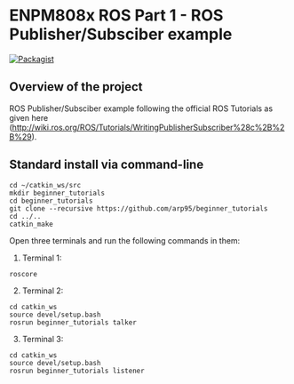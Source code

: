# ENPM808x ROS Part 1 - ROS Publisher/Subsciber example

[![Packagist](https://img.shields.io/packagist/l/doctrine/orm.svg)](LICENSE.md)

## Overview of the project

ROS Publisher/Subsciber example following the official ROS Tutorials as given here (http://wiki.ros.org/ROS/Tutorials/WritingPublisherSubscriber%28c%2B%2B%29).

## Standard install via command-line
```
cd ~/catkin_ws/src
mkdir beginner_tutorials
cd beginner_tutorials
git clone --recursive https://github.com/arp95/beginner_tutorials
cd ../..
catkin_make
```

Open three terminals and run the following commands in them:

1. Terminal 1:
```
roscore
```

2. Terminal 2:
```
cd catkin_ws
source devel/setup.bash
rosrun beginner_tutorials talker
```

3. Terminal 3:
```
cd catkin_ws
source devel/setup.bash
rosrun beginner_tutorials listener
```
